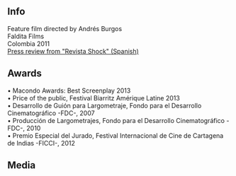 ## Info
Feature film directed by Andrés Burgos  
Faldita Films  
Colombia 2011  
[Press review from "Revista Shock" (Spanish)](/src/assets/revista-shock-sofia.pdf)

## Awards
&bull; Macondo Awards: Best Screenplay 2013  
&bull; Price of the public, Festival Biarritz Amérique Latine 2013  
&bull; Desarrollo de Guión para Largometraje, Fondo para el Desarrollo Cinematográfico -FDC-, 2007  
&bull; Producción de Largometrajes, Fondo para el Desarrollo Cinematográfico -FDC-, 2010  
&bull; Premio Especial del Jurado, Festival Internacional de Cine de Cartagena de Indias -FICCI-, 2012  

## Media
